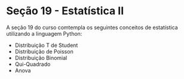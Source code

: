 # Seção 19 - Estatística II

A seção 19 do curso comtempla os seguintes conceitos de estatística utilizando 
a linguagem Python:

* Distribuição T de Student
* Distribuição de Poisson
* Distribuição Binomial 
* Qui-Quadrado
* Anova